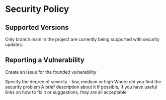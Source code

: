 # Security Policy

## Supported Versions

Only branch main in the project are currently being supported with security updates.

## Reporting a Vulnerability

Create an issue for the founded vulnerability

Specify the degree of severity - low, medium or high
Where did you find the security problem
A brief description about it
If possible, if you have useful links on how to fix it or suggestions, they are all acceptable
